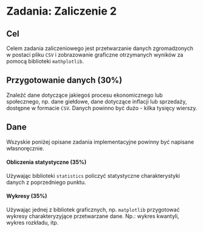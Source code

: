 # Zadania: Zaliczenie 2

## Cel 
Celem zadania zaliczeniowego jest przetwarzanie danych zgromadzonych w postaci 
pliku `CSV` i zobrazowanie graficzne otrzymanych wyników za pomocą biblioteki 
`mathplotlib`.

## Przygotowanie danych (30%)
Znaleźć dane dotyczące jakiegoś procesu ekonomicznego lub społecznego, np. dane giełdowe,
dane dotyczące inflacji lub sprzedaży,  dostępne w formacie `CSV`. Danych powinno 
być dużo - kilka tysięcy wierszy.
## Dane
Wszyskie poniżej opisane zadania implementacyjne powinny być 
napisane własnoręcznie.

#### Obliczenia statystyczne (35%)
Używając biblioteki `statistics` policzyć statystyczne charakterystyki danych
z poprzedniego punktu.
 
#### Wykresy (35%)
Używając jednej z bibliotek graficznych, np. `matplotlib` 
przygotować wykresy charakteryzyjące przetwarzane dane.
Np.: wykres kwantyli, wykres rozkładu, itp.


